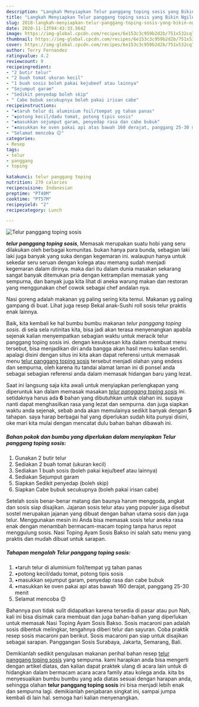 ```yaml
---
description: "Langkah Menyiapkan Telur panggang toping sosis yang Bikin Ngiler"
title: "Langkah Menyiapkan Telur panggang toping sosis yang Bikin Ngiler"
slug: 2018-langkah-menyiapkan-telur-panggang-toping-sosis-yang-bikin-ngiler
date: 2020-11-13T04:43:33.564Z
image: https://img-global.cpcdn.com/recipes/6e153c3c959b2d2b/751x532cq70/telur-panggang-toping-sosis-foto-resep-utama.jpg
thumbnail: https://img-global.cpcdn.com/recipes/6e153c3c959b2d2b/751x532cq70/telur-panggang-toping-sosis-foto-resep-utama.jpg
cover: https://img-global.cpcdn.com/recipes/6e153c3c959b2d2b/751x532cq70/telur-panggang-toping-sosis-foto-resep-utama.jpg
author: Terry Fernandez
ratingvalue: 4.2
reviewcount: 9
recipeingredient:
- "2 butir telur"
- "2 buah tomat ukuran kecil"
- "1 buah sosis boleh pakai kejubeef atau lainnya"
- "Sejumput garam"
- "Sedikit penyedap boleh skip"
- " Cabe bubuk secukupnya boleh pakai irisan cabe"
recipeinstructions:
- "▪️taruh telur di aluminium foil/tempat yg tahan panas"
- "▪️potong kecil/dadu tomat, potong tipis sosis"
- "▪️masukkan sejumput garam, penyedap rasa dan cabe bubuk"
- "▪️masukkan ke oven pakai api atas bawah 160 derajat, panggang 25-30 menit"
- "Selamat mencoba 😊"
categories:
- Resep
tags:
- telur
- panggang
- toping

katakunci: telur panggang toping 
nutrition: 270 calories
recipecuisine: Indonesian
preptime: "PT40M"
cooktime: "PT57M"
recipeyield: "2"
recipecategory: Lunch

---
```



![Telur panggang toping sosis](https://img-global.cpcdn.com/recipes/6e153c3c959b2d2b/751x532cq70/telur-panggang-toping-sosis-foto-resep-utama.jpg)

<b><i>telur panggang toping sosis</i></b>, Memasak merupakan suatu hobi yang seru dilakukan oleh berbagai komunitas. bukan hanya para bunda, sebagian laki laki juga banyak yang suka dengan kegemaran ini. walaupun hanya untuk sekedar seru seruan dengan kolega atau memang sudah menjadi kegemaran dalam dirinya. maka dari itu dalam dunia masakan sekarang sangat banyak ditemukan pria dengan ketrampilan memasak yang sempurna, dan banyak juga kita lihat di aneka warung makan dan restoran yang menggunakan chef cowok sebagai chef andalan nya.

Nasi goreng adalah makanan yg paling sering kita temui. Makanan yg paling gampang di buat. Lihat juga resep Bekal anak-Sushi roll sosis telur praktis enak lainnya.

Baik, kita kembali ke hal bumbu bumbu makanan <i>telur panggang toping sosis</i>. di sela sela rutinitas kita, bisa jadi akan terasa menyenangkan apabila sejenak kalian menyempatkan sebagian waktu untuk meracik telur panggang toping sosis ini. dengan kesuksesan kita dalam membuat menu tersebut, bisa menjadikan diri anda bangga akan hasil menu kalian sendiri. apalagi disini dengan situs ini kita akan dapat referensi untuk memasak menu <u>telur panggang toping sosis</u> tersebut menjadi olahan yang endess dan sempurna, oleh karena itu tandai alamat laman ini di ponsel anda sebagai sebagian referensi anda dalam memasak hidangan baru yang lezat.


Saat ini langsung saja kita awali untuk menyiapkan perlengkapan yang diperuntuk kan dalam memasak masakan <u><i>telur panggang toping sosis</i></u> ini. setidaknya harus ada <b>6</b> bahan yang dibutuhkan untuk olahan ini. supaya nanti dapat menghasilkan rasa yang lezat dan sempurna. dan juga siapkan waktu anda sejenak, sebab anda akan memulainya sedikit banyak dengan <b>5</b> tahapan. saya harap berbagai hal yang diperlukan sudah kita punyai disini, oke mari kita mulai dengan mencatat dulu bahan bahan dibawah ini.

<!--inarticleads1-->

##### Bahan pokok dan bumbu yang diperlukan dalam menyiapkan Telur panggang toping sosis:

1. Gunakan 2 butir telur
1. Sediakan 2 buah tomat (ukuran kecil)
1. Sediakan 1 buah sosis (boleh pakai keju/beef atau lainnya)
1. Sediakan Sejumput garam
1. Siapkan Sedikit penyedap (boleh skip)
1. Siapkan  Cabe bubuk secukupnya (boleh pakai irisan cabe)


Setelah sosis benar-benar matang dan baunya harum menggoda, angkat dan sosis siap disajikan. Jajanan sosis telur atau yang populer juga disebut sostel merupakan jajanan yang dibuat dengan bahan utama sosis dan juga telur. Menggunakan mesin ini Anda bisa memasak sosis telur aneka rasa enak dengan menambah bermacam-macam toping tanpa harus repot menggulung sosis. Nasi Toping Ayam Sosis Bakso ini salah satu menu yang praktis dan mudah dibuat untuk sarapan. 

<!--inarticleads2-->

##### Tahapan mengolah Telur panggang toping sosis:

1. ▪️taruh telur di aluminium foil/tempat yg tahan panas
1. ▪️potong kecil/dadu tomat, potong tipis sosis
1. ▪️masukkan sejumput garam, penyedap rasa dan cabe bubuk
1. ▪️masukkan ke oven pakai api atas bawah 160 derajat, panggang 25-30 menit
1. Selamat mencoba 😊


Bahannya pun tidak sulit didapatkan karena tersedia di pasar atau pun Nah, kali ini bisa disimak cara membuat dan juga bahan-bahan yang diperlukan untuk memasak Nasi Toping Ayam Sosis Bakso. Sosis macaroni pan adalah sosis dibentuk melingkar, tengahnya diberi telur dan sayuran. Coba praktik resep sosis macaroni pan berikut. Sosis macaroni pan siap untuk disajikan sebagai sarapan. Panggangan Sosis Surabaya, Jakarta, Semarang, Bali. 

Demikianlah sedikit pengulasan makanan perihal bahan resep <u>telur panggang toping sosis</u> yang sempurna. kami harapkan anda bisa mengerti dengan artikel diatas, dan kalian dapat praktek ulang di acara lain untuk di hidangkan dalam bermacam acara acara family atau kolega anda. kita bs menyesuaikan bumbu bumbu yang ada diatas sesuai dengan harapan anda, sehingga olahan <b>telur panggang toping sosis</b> ini bisa menjadi lebih enak dan sempurna lagi. demikianlah penjabaran singkat ini, sampai jumpa kembali di lain hal. semoga hari kalian menyenangkan.
